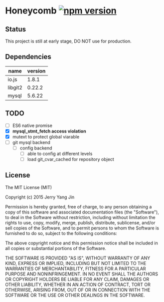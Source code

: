 Honeycomb [![npm version](https://badge.fury.io/js/honeycomb.svg)](http://badge.fury.io/js/honeycomb)
=========

Status
------
This project is still at early stage, DO NOT use for production.

Dependencies
------------
| name | version |
| ---- | ------- |
| io.js | 1.8.1 |
| libgit2 | 0.22.2 |
| mysql | 5.6.22 |

TODO
----
- [ ] ES6 native promise
- [x] **mysql_stmt_fetch access violation**
- [x] mutext to protect global viarable
- [ ] git mysql backend
  - [ ] config backend
    - [ ] able to config at different levels
    - [ ] load git_cvar_cached for repository object

License
-------
The MIT License (MIT)

Copyright (c) 2015 Jerry Yang Jin

Permission is hereby granted, free of charge, to any person obtaining a copy
of this software and associated documentation files (the "Software"), to deal
in the Software without restriction, including without limitation the rights
to use, copy, modify, merge, publish, distribute, sublicense, and/or sell
copies of the Software, and to permit persons to whom the Software is
furnished to do so, subject to the following conditions:

The above copyright notice and this permission notice shall be included in all
copies or substantial portions of the Software.

THE SOFTWARE IS PROVIDED "AS IS", WITHOUT WARRANTY OF ANY KIND, EXPRESS OR
IMPLIED, INCLUDING BUT NOT LIMITED TO THE WARRANTIES OF MERCHANTABILITY,
FITNESS FOR A PARTICULAR PURPOSE AND NONINFRINGEMENT. IN NO EVENT SHALL THE
AUTHORS OR COPYRIGHT HOLDERS BE LIABLE FOR ANY CLAIM, DAMAGES OR OTHER
LIABILITY, WHETHER IN AN ACTION OF CONTRACT, TORT OR OTHERWISE, ARISING FROM,
OUT OF OR IN CONNECTION WITH THE SOFTWARE OR THE USE OR OTHER DEALINGS IN THE
SOFTWARE.
